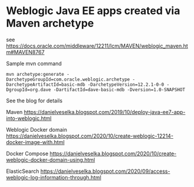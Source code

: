 # Weblogic Java EE apps created via Maven archetype

see https://docs.oracle.com/middleware/12211/lcm/MAVEN/weblogic_maven.htm#MAVEN8767

Sample mvn command

```
mvn archetype:generate -DarchetypeGroupId=com.oracle.weblogic.archetype -DarchetypeArtifactId=basic-mdb -DarchetypeVersion=12.2.1-0-0 -DgroupId=org.dave -DartifactId=dave-basic-mdb -Dversion=1.0-SNAPSHOT
```

See the blog for details

Maven https://danielveselka.blogspot.com/2019/10/deploy-java-ee7-app-into-weblogic.html

Weblogic Docker domain https://danielveselka.blogspot.com/2020/10/create-weblogic-12214-docker-image-with.html

Docker Compose https://danielveselka.blogspot.com/2020/10/create-weblogic-docker-domain-using.html

ElasticSearch https://danielveselka.blogspot.com/2020/09/access-weblogic-log-information-through.html
